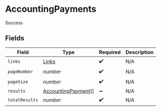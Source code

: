 # AccountingPayments

Success


## Fields

| Field                                                           | Type                                                            | Required                                                        | Description                                                     |
| --------------------------------------------------------------- | --------------------------------------------------------------- | --------------------------------------------------------------- | --------------------------------------------------------------- |
| `links`                                                         | [Links](../../models/shared/links.md)                           | :heavy_check_mark:                                              | N/A                                                             |
| `pageNumber`                                                    | *number*                                                        | :heavy_check_mark:                                              | N/A                                                             |
| `pageSize`                                                      | *number*                                                        | :heavy_check_mark:                                              | N/A                                                             |
| `results`                                                       | [AccountingPayment](../../models/shared/accountingpayment.md)[] | :heavy_minus_sign:                                              | N/A                                                             |
| `totalResults`                                                  | *number*                                                        | :heavy_check_mark:                                              | N/A                                                             |